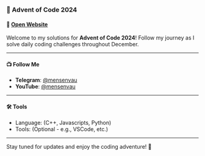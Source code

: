 ### 🎄 Advent of Code 2024

#### 🚀 [Open Website](https://adventofcode.com/2024)

Welcome to my solutions for **Advent of Code 2024**! Follow my journey as I solve daily coding challenges throughout December.

---

#### 📺 Follow Me

-   **Telegram**: [@mensenvau](https://t.me/mensenvau)
-   **YouTube**: [@mensenvau](https://youtube.com/@mensenvau)

---

#### 🛠️ Tools

-   Language: (C++, Javascripts, Python)
-   Tools: (Optional - e.g., VSCode, etc.)

---

Stay tuned for updates and enjoy the coding adventure! 🎉
